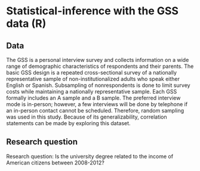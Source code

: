 # Statistical-inference with the GSS data (R)

## Data
The GSS is a personal interview survey and collects information on a wide range of demographic characteristics of respondents and their parents.
The basic GSS design is a repeated cross-sectional survey of a nationally representative sample of non-institutionalized adults who speak either English or Spanish. Subsampling of nonrespondents is done to limit survey costs while maintaining a nationally representative sample. Each GSS formally includes an A sample and a B sample. The preferred interview mode is in-person; however, a few interviews will be done by telephone if an in-person contact cannot be scheduled.
Therefore, random sampling was used in this study. Because of its generalizability, correlation statements can be made by exploring this dataset.


## Research question
Research question: Is the university degree related to the income of American citizens between 2008-2012?
